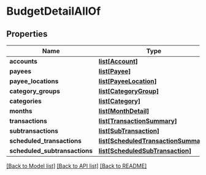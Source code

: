 # BudgetDetailAllOf

## Properties
Name | Type | Description | Notes
------------ | ------------- | ------------- | -------------
**accounts** | [**list[Account]**](Account.md) |  | [optional] 
**payees** | [**list[Payee]**](Payee.md) |  | [optional] 
**payee_locations** | [**list[PayeeLocation]**](PayeeLocation.md) |  | [optional] 
**category_groups** | [**list[CategoryGroup]**](CategoryGroup.md) |  | [optional] 
**categories** | [**list[Category]**](Category.md) |  | [optional] 
**months** | [**list[MonthDetail]**](MonthDetail.md) |  | [optional] 
**transactions** | [**list[TransactionSummary]**](TransactionSummary.md) |  | [optional] 
**subtransactions** | [**list[SubTransaction]**](SubTransaction.md) |  | [optional] 
**scheduled_transactions** | [**list[ScheduledTransactionSummary]**](ScheduledTransactionSummary.md) |  | [optional] 
**scheduled_subtransactions** | [**list[ScheduledSubTransaction]**](ScheduledSubTransaction.md) |  | [optional] 

[[Back to Model list]](../README.md#documentation-for-models) [[Back to API list]](../README.md#documentation-for-api-endpoints) [[Back to README]](../README.md)


